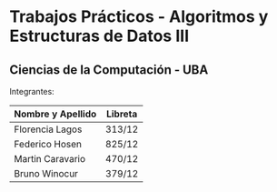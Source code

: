 # Trabajos Prácticos - Algoritmos y Estructuras de Datos III #
## Ciencias de la Computación - UBA ##

Integrantes:

| Nombre y Apellido | Libreta |
| ----------------  |  -------|
| Florencia Lagos   | 313/12  |
| Federico Hosen    | 825/12  |
| Martin Caravario  | 470/12  |
| Bruno Winocur     | 379/12  |

